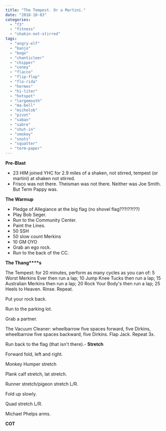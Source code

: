 ```yaml
---
title: "The Tempest. Or a Martini."
date: "2018-10-03"
categories: 
  - "f3"
  - "fitness"
  - "shakin-not-stirred"
tags: 
  - "angry-elf"
  - "banjo"
  - "bogo"
  - "chanticleer"
  - "chipper"
  - "coney"
  - "flacco"
  - "flip-flop"
  - "flo-rida"
  - "hermes"
  - "hi-liter"
  - "hotspot"
  - "largemouth"
  - "ma-bell"
  - "michelob"
  - "pivot"
  - "saban"
  - "sabre"
  - "shut-in"
  - "smokey"
  - "snots"
  - "squatter"
  - "term-paper"
---
```


**Pre-Blast**

- 23 HIM joined YHC for 2.9 miles of a shaken, not stirred, tempest (or martini) at shaken not stirred.
- Frisco was not there. Theisman was not there. Neither was Joe Smith. But Term Pappy was.

**The Warmup**

- Pledge of Allegiance at the big flag (no shovel flag???!??!??)
- Play Bob Seger.
- Run to the Community Center.
- Paint the Lines.
- 50 SSH
- 50 slow count Merkins
- 10 GM OYO
- Grab an ego rock.
- Run to the back of the CC.

**T****he T****hang****s**

The Tempest: for 20 minutes, perform as many cycles as you can of: 5 Worst Merkins Ever then run a lap; 10 Jump Knee Tucks then run a lap; 15 Australian Merkins then run a lap; 20 Rock Your Body's then run a lap; 25 Heels to Heaven. Rinse. Repeat.

Put your rock back.

Run to the parking lot.

Grab a partner.

The Vacuum Cleaner: wheelbarrow five spaces forward, five Dirkins, wheelbarrow five spaces backward, five Dirkins. Flap Jack. Repeat 3x.

Run back to the flag (that isn't there).- **Stretch**

Forward fold, left and right.

Monkey Humper stretch

Plank calf stretch, lat stretch.

Runner stretch/pigeon stretch L/R.

Fold up slowly.

Quad stretch L/R.

Michael Phelps arms.

**COT**
